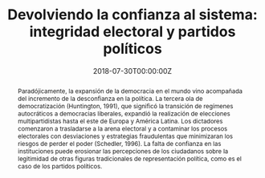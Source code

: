 ---
abstract: "Paradójicamente, la expansión de la democracia en el mundo vino acompañada del incremento de la desconfianza en la política. La tercera ola de democratización (Huntington, 1991), que significó la transición de regímenes autocráticos a democracias liberales, expandió la realización de elecciones multipartidistas hasta el este de Europa y América Latina. Los dictadores comenzaron a trasladarse a la arena electoral y a contaminar los procesos electorales con desviaciones y estrategias fraudulentas que minimizaran los riesgos de perder el poder (Schedler, 1996). La falta de confianza en las instituciones puede erosionar las percepciones de los ciudadanos sobre la legitimidad de otras figuras tradicionales de representación política, como es el caso de los partidos políticos."
authors_notes:
- "Article awarded a mention in the short article competition 'Political parties and society: how to regain trust?'"
authors:
- admin
date: "2018-07-30T00:00:00Z"
doi: ""
featured: true
image:
  caption: 'Image credit: [**Unsplash**](https://unsplash.com/photos/pLCdAaMFLTE)'
  focal_point: ""
  preview_only: false
publication: "Dialogo Político"
publication_short:
publication_types:
- "0"
publishDate: "2017-01-01T00:00:00Z"
title: "Devolviendo la confianza al sistema: integridad electoral y partidos políticos"
url_code: ""
url_dataset: ""
url_pdf: "https://dialogopolitico.org/debates/devolviendo-la-confianza-al-sistema-integridad-electoral-y-partidos-politicos/"
url_poster: ""
url_project: ""
url_slides: ""
url_source: ""
url_video: ""
---